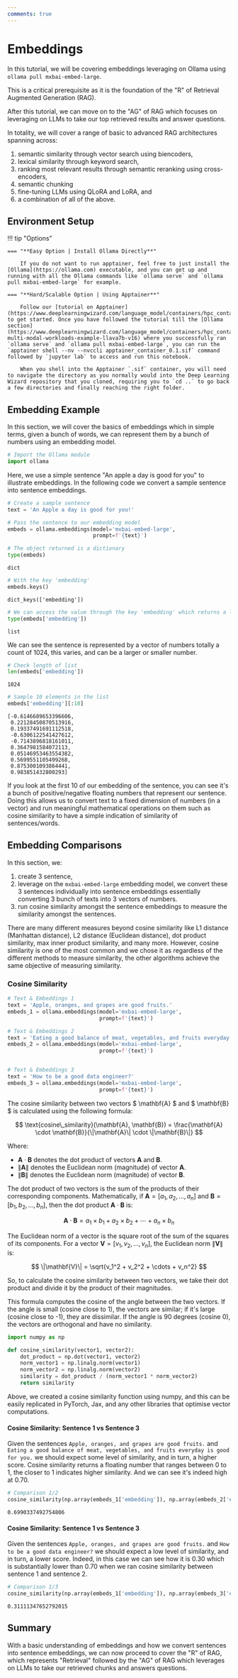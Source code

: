 ```yaml
---
comments: true
---
```


# Embeddings

In this tutorial, we will be covering embeddings leveraging on Ollama using `ollama pull mxbai-embed-large`.

This is a critical prerequisite as it is the foundation of the "R" of Retrieval Augmented Generation (RAG).

After this tutorial, we can move on to the "AG" of RAG which focuses on leveraging on LLMs to take our top retrieved results and answer questions.

In totality, we will cover a range of basic to advanced RAG architectures spanning across:

1. semantic similarity through vector search using biencoders,
2. lexical similarity through keyword search,
3. ranking most relevant results through semantic reranking using cross-encoders,
4. semantic chunking
5. fine-tuning LLMs using QLoRA and LoRA, and
6. a combination of all of the above.

## Environment Setup

!!! tip "Options"

    === "**Easy Option | Install Ollama Directly**"

        If you do not want to run apptainer, feel free to just install the [Ollama](https://ollama.com) executable, and you can get up and running with all the Ollama commands like `ollama serve` and `ollama pull mxbai-embed-large` for example.

    === "**Hard/Scalable Option | Using Apptainer**"

        Follow our [tutorial on Apptainer](https://www.deeplearningwizard.com/language_model/containers/hpc_containers_apptainer/) to get started. Once you have followed the tutorial till the [Ollama section](https://www.deeplearningwizard.com/language_model/containers/hpc_containers_apptainer/#ollama-multi-modal-workloads-example-llava7b-v16) where you successfully ran `ollama serve` and `ollama pull mxbai-embed-large`, you can run the `apptainer shell --nv --nvccli apptainer_container_0.1.sif` command followed by `jupyter lab` to access and run this notebook.
        
        When you shell into the Apptainer `.sif` container, you will need to navigate the directory as you normally would into the Deep Learning Wizard repository that you cloned, requiring you to `cd ..` to go back a few directories and finally reaching the right folder. 

## Embedding Example

In this section, we will cover the basics of embeddings which in simple terms, given a bunch of words, we can represent them by a bunch of numbers using an embedding model.


```python
# Import the Ollama module
import ollama
```

Here, we use a simple sentence "An apple a day is good for you" to illustrate embeddings. In the following code we convert a sample sentence into sentence embeddings.


```python
# Create a sample sentence
text = 'An Apple a day is good for you!'

# Pass the sentence to our embedding model 
embeds = ollama.embeddings(model='mxbai-embed-large', 
                           prompt=f'{text}')
```


```python
# The object returned is a dictionary
type(embeds)
```




    dict




```python
# With the key 'embedding'
embeds.keys()
```




    dict_keys(['embedding'])




```python
# We can access the value through the key 'embedding' which returns a list
type(embeds['embedding'])
```




    list



We can see the sentence is represented by a vector of numbers totally a count of 1024, this varies, and can be a larger or smaller number.


```python
# Check length of list
len(embeds['embedding'])
```




    1024




```python
# Sample 10 elements in the list
embeds['embedding'][:10]
```




    [-0.6146689653396606,
     0.22128450870513916,
     0.19337491691112518,
     -0.6306122541427612,
     -0.7143896818161011,
     0.3647981584072113,
     0.05146953463554382,
     0.5699551105499268,
     0.8753001093864441,
     0.983851432800293]



If you look at the first 10 of our embedding of the sentence, you can see it's a bunch of positive/negative floating numbers that represent our sentence. Doing this allows us to convert text to a fixed dimension of numbers (in a vector) and run meaningful mathematical operations on them such as cosine similarity to have a simple indication of similarity of sentences/words.

## Embedding Comparisons

In this section, we:

1. create 3 sentence,
2. leverage on the `mxbai-embed-large` embedding model, we convert these 3 sentences individually into sentence embeddings essentially converting 3 bunch of texts into 3 vectors of numbers.
3. run cosine similarity amongst the sentence embeddings to measure the similarity amongst the sentences. 

There are many different measures beyond cosine similarity like L1 distance (Manhattan distance), L2 distance (Euclidean distance), dot product similarity, max inner product similarity, and many more. However, cosine similarity is one of the most common and we chose it as regardless of the different methods to measure similarity, the other algorithms achieve the same objective of measuring similarity.

### Cosine Similarity


```python
# Text & Embeddings 1
text = 'Apple, oranges, and grapes are good fruits.'
embeds_1 = ollama.embeddings(model='mxbai-embed-large', 
                             prompt=f'{text}')

# Text & Embeddings 2
text = 'Eating a good balance of meat, vegetables, and fruits everyday is good for you.'
embeds_2 = ollama.embeddings(model='mxbai-embed-large', 
                             prompt=f'{text}')


# Text & Embeddings 3
text = 'How to be a good data engineer?'
embeds_3 = ollama.embeddings(model='mxbai-embed-large', 
                             prompt=f'{text}')
```

The cosine similarity between two vectors $ \mathbf{A} $ and $ \mathbf{B} $ is calculated using the following formula:

$$
\text{cosine\_similarity}(\mathbf{A}, \mathbf{B}) = \frac{\mathbf{A} \cdot \mathbf{B}}{\|\mathbf{A}\| \cdot \|\mathbf{B}\|}
$$

Where:

- $\mathbf{A} \cdot \mathbf{B}$ denotes the dot product of vectors $\mathbf{A}$ and $\mathbf{B}$.
- $\|\mathbf{A}\|$ denotes the Euclidean norm (magnitude) of vector $\mathbf{A}$.
- $\|\mathbf{B}\|$ denotes the Euclidean norm (magnitude) of vector $\mathbf{B}$.

The dot product of two vectors is the sum of the products of their corresponding components. Mathematically, if $\mathbf{A} = [a_1, a_2, ..., a_n]$ and $\mathbf{B} = [b_1, b_2, ..., b_n]$, then the dot product $\mathbf{A} \cdot \mathbf{B}$ is:

$$
\mathbf{A} \cdot \mathbf{B} = a_1 \times b_1 + a_2 \times b_2 + \cdots + a_n \times b_n
$$

The Euclidean norm of a vector is the square root of the sum of the squares of its components. For a vector $\mathbf{V} = [v_1, v_2, ..., v_n]$, the Euclidean norm $\|\mathbf{V}\|$ is:

$$
\|\mathbf{V}\| = \sqrt{v_1^2 + v_2^2 + \cdots + v_n^2}
$$

So, to calculate the cosine similarity between two vectors, we take their dot product and divide it by the product of their magnitudes.

This formula computes the cosine of the angle between the two vectors. If the angle is small (cosine close to 1), the vectors are similar; if it's large (cosine close to -1), they are dissimilar. If the angle is 90 degrees (cosine 0), the vectors are orthogonal and have no similarity.



```python
import numpy as np

def cosine_similarity(vector1, vector2):
    dot_product = np.dot(vector1, vector2)
    norm_vector1 = np.linalg.norm(vector1)
    norm_vector2 = np.linalg.norm(vector2)
    similarity = dot_product / (norm_vector1 * norm_vector2)
    return similarity
```

Above, we created a cosine similarity function using numpy, and this can be easily replicated in PyTorch, Jax, and any other libraries that optimise vector computations.

#### Cosine Similarity: Sentence 1 vs Sentence 3

Given the sentences `Apple, oranges, and grapes are good fruits.` and `Eating a good balance of meat, vegetables, and fruits everyday is good for you.` we should expect some level of similarity, and in turn, a higher score. Cosine similarity returns a floating number that ranges between 0 to 1, the closer to 1 indicates higher similarity. And we can see it's indeed high at 0.70.


```python
# Comparison 1/2
cosine_similarity(np.array(embeds_1['embedding']), np.array(embeds_2['embedding']))
```




    0.6990337492754806



#### Cosine Similarity: Sentence 1 vs Sentence 3

Given the sentences `Apple, oranges, and grapes are good fruits.` and `How to be a good data engineer?` we should expect a low level of similarity, and in turn, a lower score. Indeed, in this case we can see how it is 0.30 which is substantially lower than 0.70 when we ran cosine similarity between sentence 1 and sentence 2.


```python
# Comparison 1/3
cosine_similarity(np.array(embeds_1['embedding']), np.array(embeds_3['embedding']))
```




    0.31111347652792015



## Summary

With a basic understanding of embeddings and how we convert sentences into sentence embeddings, we can now proceed to cover the "R" of RAG, which represents "Retrieval" followed by the "AG" of RAG which leverages on LLMs to take our retrieved chunks and answers questions.
